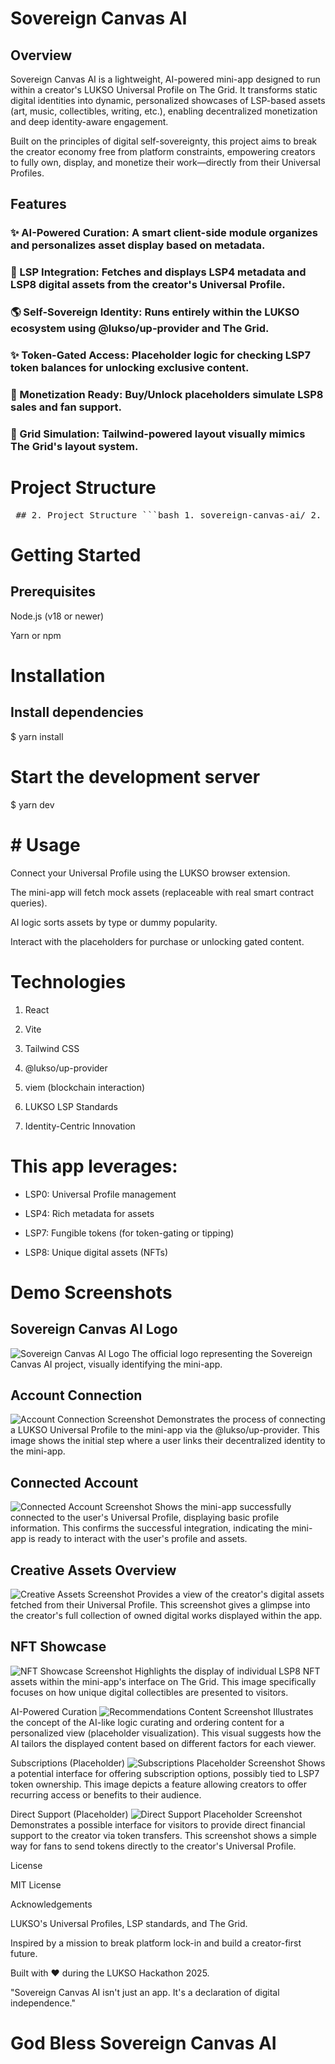 # Sovereign Canvas AI

## Overview

Sovereign Canvas AI is a lightweight, AI-powered mini-app designed to run within a creator's LUKSO Universal Profile on The Grid. It transforms static digital identities into dynamic, personalized showcases of LSP-based assets (art, music, collectibles, writing, etc.), enabling decentralized monetization and deep identity-aware engagement.

Built on the principles of digital self-sovereignty, this project aims to break the creator economy free from platform constraints, empowering creators to fully own, display, and monetize their work—directly from their Universal Profiles.

## Features

### ✨ AI-Powered Curation: A smart client-side module organizes and personalizes asset display based on metadata.

### 💼 LSP Integration: Fetches and displays LSP4 metadata and LSP8 digital assets from the creator's Universal Profile.

### 🌎 Self-Sovereign Identity: Runs entirely within the LUKSO ecosystem using @lukso/up-provider and The Grid.

### ✨ Token-Gated Access: Placeholder logic for checking LSP7 token balances for unlocking exclusive content.

### 💸 Monetization Ready: Buy/Unlock placeholders simulate LSP8 sales and fan support.

### 📆 Grid Simulation: Tailwind-powered layout visually mimics The Grid's layout system.

# Project Structure

<pre> ## 2. Project Structure ```bash 1. sovereign-canvas-ai/ 2. ├── public/ 3. │ └── index.html # Entry HTML 4. ├── src/ 5. │ ├── components/ 6. │ │ └── AssetCard.jsx # Component to display each asset 7. │ ├── data/ 8. │ │ └── mockAssets.js # Mock asset data (LSP-like) 9. │ ├── App.jsx # Main app logic 10. │ └── main.jsx # Entry point 11. ├── tailwind.config.js # Tailwind CSS configuration 12. ├── vite.config.js # Vite bundler config 13. ├── package.json # Project metadata & dependencies 14. ├── README.md # Project overview and instructions 15. └── ARCHITECTURE.md # System design & component breakdown ``` </pre>

# Getting Started

## Prerequisites

Node.js (v18 or newer)

Yarn or npm

# Installation
## Install dependencies
$ yarn install

# Start the development server
$ yarn dev

# # Usage

Connect your Universal Profile using the LUKSO browser extension.

The mini-app will fetch mock assets (replaceable with real smart contract queries).

AI logic sorts assets by type or dummy popularity.

Interact with the placeholders for purchase or unlocking gated content.

# Technologies

1. React

2. Vite

3. Tailwind CSS

4. @lukso/up-provider

5. viem (blockchain interaction)

6. LUKSO LSP Standards

7. Identity-Centric Innovation

# This app leverages:

* LSP0: Universal Profile management

* LSP4: Rich metadata for assets

* LSP7: Fungible tokens (for token-gating or tipping)

* LSP8: Unique digital assets (NFTs)

# Demo Screenshots
## Sovereign Canvas AI Logo
![Sovereign Canvas AI Logo](src/Components/Screenshots/Logo.png)
The official logo representing the Sovereign Canvas AI project, visually identifying the mini-app.

## Account Connection
![Account Connection Screenshot](src/Components/Screenshots/Accountconnect.png) 
Demonstrates the process of connecting a LUKSO Universal Profile to the mini-app via the @lukso/up-provider.
This image shows the initial step where a user links their decentralized identity to the mini-app.

## Connected Account
![Connected Account Screenshot](src/Components/Screenshots/Connectedaccount.png) 
Shows the mini-app successfully connected to the user's Universal Profile, displaying basic profile information.
This confirms the successful integration, indicating the mini-app is ready to interact with the user's profile and assets.

## Creative Assets Overview
![Creative Assets Screenshot](src/Components/Screenshots/Creativeassets.png) Provides a view of the creator's digital assets fetched from their Universal Profile.
This screenshot gives a glimpse into the creator's full collection of owned digital works displayed within the app.

## NFT Showcase 
![NFT Showcase Screenshot](src/Components/Screenshots/Nfts.png) 
Highlights the display of individual LSP8 NFT assets within the mini-app's interface on The Grid.
This image specifically focuses on how unique digital collectibles are presented to visitors.

AI-Powered Curation
![Recommendations Content Screenshot](src/Components/Screenshots/Recomendationscontent.png)
Illustrates the concept of the AI-like logic curating and ordering content for a personalized view (placeholder visualization).
This visual suggests how the AI tailors the displayed content based on different factors for each viewer.

Subscriptions (Placeholder)
![Subscriptions Placeholder Screenshot](src/Components/Screenshots/Subscriptions.png)
Shows a potential interface for offering subscription options, possibly tied to LSP7 token ownership.
This image depicts a feature allowing creators to offer recurring access or benefits to their audience.

Direct Support (Placeholder)
![Direct Support Placeholder Screenshot](src/Components/Screenshots/Directsupport.png) Demonstrates a possible interface for visitors to provide direct financial support to the creator via token transfers.
This screenshot shows a simple way for fans to send tokens directly to the creator's Universal Profile.


License

MIT License

Acknowledgements

LUKSO's Universal Profiles, LSP standards, and The Grid.

Inspired by a mission to break platform lock-in and build a creator-first future.

Built with ❤️ during the LUKSO Hackathon 2025.

"Sovereign Canvas AI isn't just an app. It's a declaration of digital independence."

# God Bless Sovereign Canvas AI

